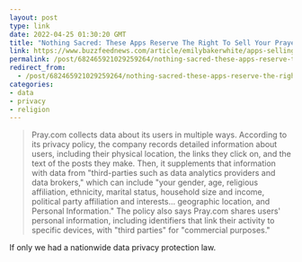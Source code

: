 ```yaml
---
layout: post
type: link
date: 2022-04-25 01:30:20 GMT
title: "Nothing Sacred: These Apps Reserve The Right To Sell Your Prayers"
link: https://www.buzzfeednews.com/article/emilybakerwhite/apps-selling-your-prayers
permalink: /post/682465921029259264/nothing-sacred-these-apps-reserve-the-right-to
redirect_from: 
  - /post/682465921029259264/nothing-sacred-these-apps-reserve-the-right-to
categories:
- data
- privacy
- religion
---
```

<blockquote>Pray.com collects data about its users in multiple ways. According to its privacy policy, the company records detailed information about users, including their physical location, the links they click on, and the text of the posts they make. Then, it supplements that information with data from "third-parties such as data analytics providers and data brokers," which can include "your gender, age, religious affiliation, ethnicity, marital status, household size and income, political party affiliation and interests... geographic location, and Personal Information." The policy also says Pray.com shares users' personal information, including identifiers that link their activity to specific devices, with "third parties" for "commercial purposes."</blockquote>
<p>If only we had a nationwide data privacy protection law.</p>